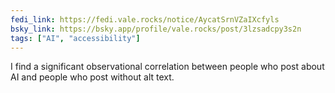 ```yaml
---
fedi_link: https://fedi.vale.rocks/notice/AycatSrnVZaIXcfyls
bsky_link: https://bsky.app/profile/vale.rocks/post/3lzsadcpy3s2n
tags: ["AI", "accessibility"]
---
```


I find a significant observational correlation between people who post about AI and people who post without alt text.
